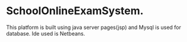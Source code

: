 # SchoolOnlineExamSystem.
This platform is built using java server pages(jsp) and Mysql is used for database.
Ide used is Netbeans.
